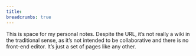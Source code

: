 ```yaml
---
title:
breadcrumbs: true
---
```


This is space for my personal notes. Despite the URL, it’s not really a wiki in
the traditional sense, as it’s not intended to be collaborative and there is no
front-end editor. It’s just a set of pages like any other.
